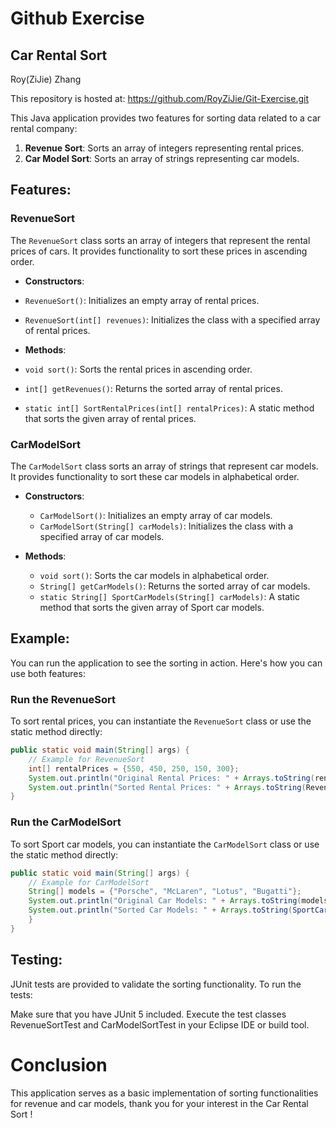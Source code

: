 
# Github Exercise
## Car Rental Sort

Roy(ZiJie) Zhang 

This repository is hosted at:
https://github.com/RoyZiJie/Git-Exercise.git

This Java application provides two features for sorting data related to a car rental company:
1.  **Revenue Sort**: Sorts an array of integers representing rental prices.
2.  **Car Model Sort**: Sorts an array of strings representing car models.


## Features:

### RevenueSort

The `RevenueSort` class sorts an array of integers that represent the rental prices of cars.  It provides functionality to sort these prices in ascending order.

- **Constructors**:
- `RevenueSort()`: Initializes an empty array of rental prices.
- `RevenueSort(int[] revenues)`: Initializes the class with a specified array of rental prices.

- **Methods**:
- `void sort()`: Sorts the rental prices in ascending order.
- `int[] getRevenues()`: Returns the sorted array of rental prices.
- `static int[] SortRentalPrices(int[] rentalPrices)`: A static method that sorts the given array of rental prices.


### CarModelSort

The `CarModelSort` class sorts an array of strings that represent car models. It provides functionality to sort these car models in alphabetical order.

- **Constructors**:
  - `CarModelSort()`: Initializes an empty array of car models.
  - `CarModelSort(String[] carModels)`: Initializes the class with a specified array of car models.

- **Methods**:
  - `void sort()`: Sorts the car models in alphabetical order.
  - `String[] getCarModels()`: Returns the sorted array of car models.
  - `static String[] SportCarModels(String[] carModels)`: A static method that sorts the given array of Sport car models.


## Example:

You can run the application to see the sorting in action. Here's how you can use both features:

### Run the RevenueSort

To sort rental prices, you can instantiate the `RevenueSort` class or use the static method directly:

```java
public static void main(String[] args) {
    // Example for RevenueSort
    int[] rentalPrices = {550, 450, 250, 150, 300};
    System.out.println("Original Rental Prices: " + Arrays.toString(rentalPrices));
    System.out.println("Sorted Rental Prices: " + Arrays.toString(RevenueSort.sortRentalPrices(rentalPrices)));
}
```
### Run the CarModelSort

To sort Sport car models, you can instantiate the `CarModelSort` class or use the static method directly:

```java
public static void main(String[] args) {
    // Example for CarModelSort   
    String[] models = {"Porsche", "McLaren", "Lotus", "Bugatti"};
    System.out.println("Original Car Models: " + Arrays.toString(models));
    System.out.println("Sorted Car Models: " + Arrays.toString(SportCarModels(models)));
    }
}
```
## Testing:

JUnit tests are provided to validate the sorting functionality. To run the tests:

Make sure that you have JUnit 5 included.
Execute the test classes RevenueSortTest and CarModelSortTest in your Eclipse IDE or build tool.


# Conclusion

This application serves as a basic implementation of sorting functionalities for revenue and car models, thank you for your interest in the Car Rental Sort ! 





